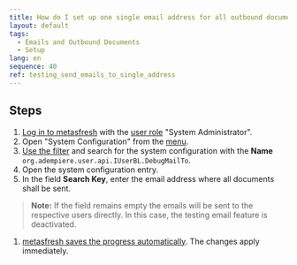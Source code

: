 ```yaml
---
title: How do I set up one single email address for all outbound documents for testing purposes? (System Administrator)
layout: default
tags:
  - Emails and Outbound Documents
  - Setup
lang: en
sequence: 40
ref: testing_send_emails_to_single_address
---
```


## Steps
1. [Log in to metasfresh](Login) with the [user role](NewUserRole) "System Administrator".
1. Open "System Configuration" from the [menu](Menu).
1. [Use the filter](Filtering_function) and search for the system configuration with the **Name** `org.adempiere.user.api.IUserBL.DebugMailTo`.
1. Open the system configuration entry.
1. In the field **Search Key**, enter the email address where all documents shall be sent.
 >**Note:** If the field remains empty the emails will be sent to the respective users directly. In this case, the testing email feature is deactivated.

1. [metasfresh saves the progress automatically](Saveindicator). The changes apply immediately.
